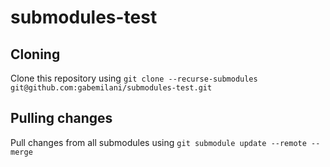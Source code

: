 # submodules-test

## Cloning

Clone this repository using `git clone --recurse-submodules git@github.com:gabemilani/submodules-test.git`

## Pulling changes

Pull changes from all submodules using `git submodule update --remote --merge`
